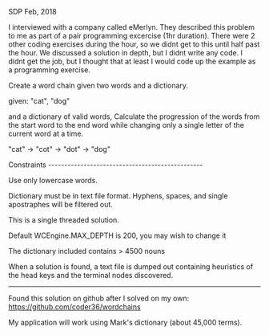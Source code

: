 SDP Feb, 2018

I interviewed with a company called eMerlyn. They described this problem to me
as part of a pair programming excercise (1hr duration). There were 2 other coding
exercises during the hour, so we didnt get to this until half past the hour.
We discussed a solution in depth, but I didnt write any code. I didnt get the job,
but I thought that at least I would code up the example as a programming exercise.

Create a word chain given two words and a dictionary.

given: "cat", "dog"

and a dictionary of valid words, Calculate the progression
of the words from the start word to the end word while 
changing only a single letter of the current word at a time.

"cat" -> "cot" -> "dot" -> "dog"

Constraints ------------------------------------------------

Use only lowercase words.

Dictionary must be in text file format. Hyphens, spaces, and
single apostraphes will be filtered out.

This is a single threaded solution.

Default WCEngine.MAX_DEPTH is 200, you may wish to change it

The dictionary included contains > 4500 nouns

When a solution is found, a text file is dumped out containing heuristics
of the head keys and the terminal nodes discovered.

------------------------
Found this solution on github after I solved on my own: https://github.com/coder36/wordchains

My application will work using Mark's dictionary (about 45,000 terms).
